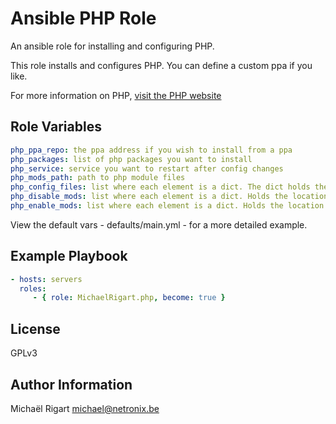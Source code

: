 Ansible PHP Role
=================

An ansible role for installing and configuring PHP.

This role installs and configures PHP. You can define a custom ppa if you like.

For more information on PHP, [visit the PHP website](http://www.php.net)

Role Variables
--------------

```yaml
php_ppa_repo: the ppa address if you wish to install from a ppa
php_packages: list of php packages you want to install
php_service: service you want to restart after config changes
php_mods_path: path to php module files
php_config_files: list where each element is a dict. The dict holds the location, filename and parameters for the needed config files
php_disable_mods: list where each element is a dict. Holds the location of the modules to disable and a list of all module names
php_enable_mods: list where each element is a dict. Holds the location of the modules to enable and a list of dicts containing the module name and load priority
```

View the default vars - defaults/main.yml - for a more detailed example.

Example Playbook
-------------------------

```yaml
- hosts: servers
  roles:
     - { role: MichaelRigart.php, become: true }
```

License
-------

GPLv3

Author Information
------------------

Michaël Rigart <michael@netronix.be>
